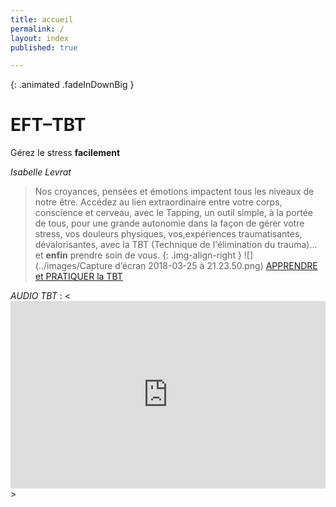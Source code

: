 ```yaml
---
title: accueil
permalink: /
layout: index
published: true

---
```


{: .animated .fadeInDownBig }
# EFT–TBT

Gérez le stress **facilement**

*Isabelle Levrat*

> Nos croyances, pensées et émotions impactent tous les niveaux de notre être. Accédez au lien extraordinaire entre votre corps, conscience et cerveau, avec le Tapping, un outil simple, à la portée de tous, pour une grande autonomie dans la façon de gérer votre stress, vos douleurs physiques, vos,expériences traumatisantes, dévalorisantes, avec la TBT (Technique de l'élimination du trauma)... et **enfin** prendre soin de vous.
{: .img-align-right }
![](../images/Capture d’écran 2018-03-25 à 21.23.50.png)
[APPRENDRE et PRATIQUER la TBT](../apprendre-et-pratiquer-la-tbt/)

*AUDIO TBT* : <<iframe width="100%" height="300" scrolling="no" frameborder="no" allow="autoplay" src="https://w.soundcloud.com/player/?url=https%3A//api.soundcloud.com/tracks/417904756&color=%23ff5500&auto_play=false&hide_related=false&show_comments=true&show_user=true&show_reposts=false&show_teaser=true&visual=true"></iframe>>
